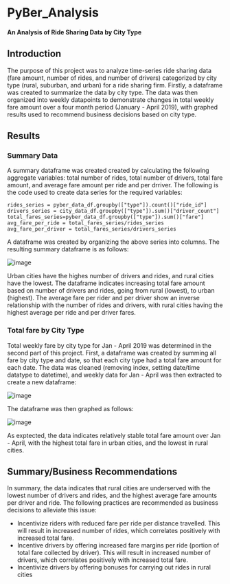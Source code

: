 # PyBer_Analysis

#### An Analysis of Ride Sharing Data by City Type

## Introduction

The purpose of this project was to analyze time-series ride sharing data (fare amount, number of rides, and number of drivers) categorized by city type (rural, suburban, and urban) for a ride sharing firm. Firstly, a dataframe was created to summarize the data by city type. The data was then organized into weekly datapoints to demonstrate changes in total weekly fare amount over a four month period (January - April 2019), with graphed results used to recommend business decisions based on city type.

## Results

### Summary Data

A summary dataframe was created created by calculating the following aggregate variables: total number of rides, total number of drivers, total fare amount, and average fare amount per ride and per drriver. The following is the code used to create data series for the required variables:

    rides_series = pyber_data_df.groupby(["type"]).count()["ride_id"]
    drivers_series = city_data_df.groupby(["type"]).sum()["driver_count"]
    total_fares_series=pyber_data_df.groupby(["type"]).sum()["fare"]
    avg_fare_per_ride = total_fares_series/rides_series
    avg_fare_per_driver = total_fares_series/drivers_series

A dataframe was created by organizing the above series into columns. The resulting summary dataframe is as follows:

![image](https://user-images.githubusercontent.com/79061124/118707936-1dca6b00-b7e9-11eb-9e0b-9959ae2cdbe1.png)

Urban cities have the highes number of drivers and rides, and rural cities have the lowest. The dataframe indicates increasing total fare amount based on number of drivers and rides, going from rural (lowest), to urban (highest). The average fare per rider and per driver show an inverse relationship with the number of rides and drivers, with rural cities having the highest average per ride and per driver fares.

### Total fare by City Type

Total weekly fare by city type for Jan - April 2019 was determined in the second part of this project. First, a dataframe was created by summing all fare by city type and date, so that each city type had a total fare amount for each date. The data was cleaned (removing index, setting date/time datatype to datetime), and weekly data for Jan - April was then extracted to create a new dataframe:

![image](https://user-images.githubusercontent.com/79061124/118709893-90d4e100-b7eb-11eb-9a4c-52f5698d832d.png)

The dataframe was then graphed as follows:

![image](https://user-images.githubusercontent.com/79061124/118710160-ec9f6a00-b7eb-11eb-9a6f-b69f4e404812.png)

As exptected, the data indicates relatively stable total fare amount over Jan - April, with the highest total fare in urban cities, and the lowest in rural cities.

## Summary/Business Recommendations

In summary, the data indicates that rural cities are underserved with the lowest number of drivers and rides, and the highest average fare amounts per driver and ride. The following practices are recommended as business decisions to alleviate this issue:

- Incentivize riders with reduced fare per ride per distance travelled. This will result in increased number of rides, which correlates positively with increased total fare.
- Incentive drivers by offering increased fare margins per ride (portion of total fare collected by driver). This will result in increased number of drivers, which correlates positively with increased total fare.
- Incentivize drivers by offering bonuses for carrying out rides in rural cities

